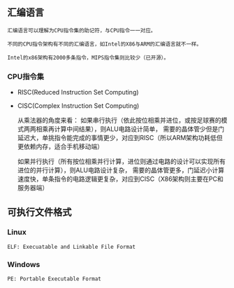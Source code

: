 
## 汇编语言

    汇编语言可以理解为CPU指令集的助记符，与CPU指令一一对应。
    
    不同的CPU指令架构有不同的汇编语言，如Intel的X86与ARM的汇编语言就不一样。
    
    Intel的x86架构有2000多条指令，MIPS指令集则比较少（已开源）。
    
### CPU指令集
    
   * RISC(Reduced Instruction Set Computing)
     
   * CISC(Complex Instruction Set Computing)
     
     从乘法器的角度来看：
        如果串行执行（依此按位相乘并进位，或按足球赛的模式两两相乘再计算中间结果），则ALU电路设计简单，
        需要的晶体管少但是门延迟大，单挑指令能完成的事情更少，对应到RISC（所以ARM架构功耗低但更依赖内存，适合手机移动端）
     
        如果并行执行（所有按位相乘并行计算，进位则通过电路的设计可以实现所有进位的并行计算），则ALU电路设计复杂，
        需要的晶体管更多，门延迟小计算速度快，单条指令的电路逻辑更复杂，对应到CISC（X86架构则主要在PC和服务器端）
     
    
## 可执行文件格式

### Linux
    ELF: Execuatable and Linkable File Format
    
### Windows
    PE: Portable Executable Format
    